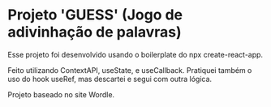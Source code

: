 # Projeto 'GUESS' (Jogo de adivinhação de palavras)

Esse projeto foi desenvolvido usando o boilerplate do npx create-react-app.

Feito utilizando ContextAPI, useState, e useCallback. 
Pratiquei também o uso do hook useRef, mas descartei e segui com outra lógica.

Projeto baseado no site Wordle.